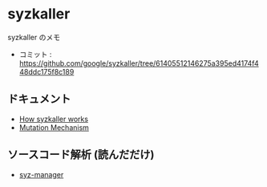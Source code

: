 # syzkaller

syzkaller のメモ

- コミット : https://github.com/google/syzkaller/tree/61405512146275a395ed4174f448ddc175f8c189

## ドキュメント

- [How syzkaller works](docs/internals)
- [Mutation Mechanism](docs/mutation-mechanism)

## ソースコード解析 (読んだだけ)

- [syz-manager](code/syz-manager)